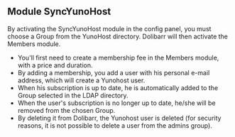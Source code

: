 ## Module SyncYunoHost

By activating the SyncYunoHost module in the config panel, you must choose a Group from the YunoHost directory. Dolibarr will then activate the Members module. 
* You'll first need to create a membership fee in the Members module, with a price and duration. 
* By adding a membership, you add a user with his personal e-mail address, which will create a Yunohost user. 
* When his subscription is up to date, he is automatically added to the Group selected in the LDAP directory. 
* When the user's subscription is no longer up to date, he/she will be removed from the chosen Group.
* By deleting it from Dolibarr, the Yunohost user is deleted (for security reasons, it is not possible to delete a user from the admins group).

